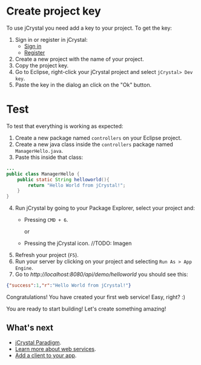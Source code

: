 # Create project key

To use jCrystal you need add a key to your project. To get the key:

1. Sign in or register in jCrystal:
    - [Sign in](https://jcrystal.dev/#/index/login)
    - [Register](https://jcrystal.dev/#/index/registry)
2. Create a new project with the name of your project.
3. Copy the project key.
4. Go to Eclipse, right-click your jCrystal project and select `jCrystal> Dev key`.
5. Paste the key in the dialog an click on the "Ok" button.

# Test

To test that everything is working as expected:
1. Create a new package named `controllers` on your Eclipse project.
2. Create a new java class inside the `controllers` package named `ManagerHello.java`.
3. Paste this inside that class:

```java
...
public class ManagerHello {
	public static String helloworld(){
		return "Hello World from jCrystal!";
	}
}
```
4. Run jCrystal by going to your Package Explorer, select your project and: 
    - Pressing `CMD + 6`.

        or
    - Pressing the jCrystal icon. //TODO: Imagen
5. Refresh your project (`F5`).
6. Run your server by clicking on your project and selecting `Run As > App Engine`.
7. Go to _http://localhost:8080/api/demo/helloworld_ you should see this:
```json
{"success":1,"r":"Hello World from jCrystal!"}
```

Congratulations! You have created your first web service! Easy, right? :)

You are ready to start building! Let's create something amazing! 

## What's next
- [jCrystal Paradigm](../server/paradigm.md).
- [Learn more about web services](../server/webservices.md).
- [Add a client to your app](../clients/general.md).
